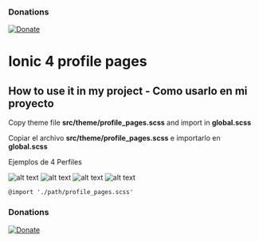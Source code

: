 ### Donations
[![Donate](https://img.shields.io/badge/Donate-PayPal-green.svg)](https://www.paypal.me/IvnAqn)


# Ionic 4 profile pages

## How to use it in my project - Como usarlo en mi proyecto

Copy theme file __src/theme/profile_pages.scss__ and import in __global.scss__

Copiar el archivo __src/theme/profile_pages.scss__ e importarlo en __global.scss__

Ejemplos de 4 Perfiles

![alt text](https://raw.githubusercontent.com/miguelfr/Ionic4Profilepages/feature-agregando-imagen-resultado/Perfil%201.jpg)
![alt text](https://raw.githubusercontent.com/miguelfr/Ionic4Profilepages/feature-agregando-imagen-resultado/Perfil%202.jpg)
![alt text](https://raw.githubusercontent.com/miguelfr/Ionic4Profilepages/feature-agregando-imagen-resultado/Perfil%203.jpg)
![alt text](https://raw.githubusercontent.com/miguelfr/Ionic4Profilepages/feature-agregando-imagen-resultado/Perfil%204.jpg)

```
@import './path/profile_pages.scss'
```

### Donations
[![Donate](https://img.shields.io/badge/Donate-PayPal-green.svg)](https://www.paypal.me/IvnAqn)
